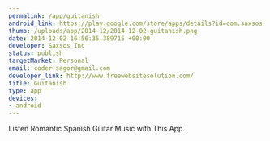 ```yaml
--- 
permalink: /app/guitanish
android_link: https://play.google.com/store/apps/details?id=com.saxsos.guitanish
thumb: /uploads/app/2014-12/2014-12-02-guitanish.png
date: 2014-12-02 16:56:35.389715 +00:00
developer: Saxsos Inc
status: publish
targetMarket: Personal
email: coder.sagor@gmail.com
developer_link: http://www.freewebsitesolution.com/
title: Guitanish
type: app
devices: 
- android
---
```


Listen Romantic Spanish Guitar Music with This App.
